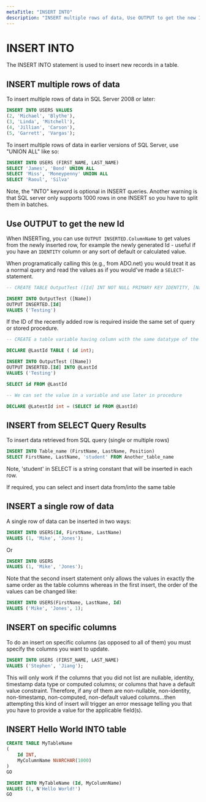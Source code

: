 ```yaml
---
metaTitle: "INSERT INTO"
description: "INSERT multiple rows of data, Use OUTPUT to get the new Id, INSERT from SELECT Query Results, INSERT a single row of data, INSERT on specific columns, INSERT Hello World INTO table"
---
```


# INSERT INTO


The INSERT INTO statement is used to insert new records in a table.



## INSERT multiple rows of data


To insert multiple rows of data in SQL Server 2008 or later:

```sql
INSERT INTO USERS VALUES
(2, 'Michael', 'Blythe'),
(3, 'Linda', 'Mitchell'),
(4, 'Jillian', 'Carson'),
(5, 'Garrett', 'Vargas');

```

To insert multiple rows of data in earlier versions of SQL Server, use "UNION ALL" like so:

```sql
INSERT INTO USERS (FIRST_NAME, LAST_NAME)
SELECT 'James', 'Bond' UNION ALL
SELECT 'Miss', 'Moneypenny' UNION ALL
SELECT 'Raoul', 'Silva'

```

Note, the "INTO" keyword is optional in INSERT queries. Another warning is that SQL server only supports 1000 rows in one INSERT so you have to split them in batches.



## Use OUTPUT to get the new Id


When INSERTing, you can use `OUTPUT INSERTED.ColumnName` to get values from the newly inserted row, for example the newly generated Id - useful if you have an `IDENTITY` column or any sort of default or calculated value.

When programatically calling this (e.g., from ADO.net) you would treat it as a normal query and read the values as if you would've made a `SELECT`-statement.

```sql
-- CREATE TABLE OutputTest ([Id] INT NOT NULL PRIMARY KEY IDENTITY, [Name] NVARCHAR(50))

INSERT INTO OutputTest ([Name])
OUTPUT INSERTED.[Id]
VALUES ('Testing')

```

If the ID of the recently added row is required inside the same set of query or stored procedure.

```sql
-- CREATE a table variable having column with the same datatype of the ID

DECLARE @LastId TABLE ( id int);

INSERT INTO OutputTest ([Name])
OUTPUT INSERTED.[Id] INTO @LastId
VALUES ('Testing')

SELECT id FROM @LastId

-- We can set the value in a variable and use later in procedure

DECLARE @LatestId int = (SELECT id FROM @LastId)

```



## INSERT from SELECT Query Results


To insert data retrieved from SQL query (single or multiple rows)

```sql
INSERT INTO Table_name (FirstName, LastName, Position)
SELECT FirstName, LastName, 'student' FROM Another_table_name

```

Note, 'student' in SELECT is a string constant that will be inserted in each row.

If required, you can select and insert data from/into the same table



## INSERT a single row of data


A single row of data can be inserted in two ways:

```sql
INSERT INTO USERS(Id, FirstName, LastName)
VALUES (1, 'Mike', 'Jones');

```

Or

```sql
INSERT INTO USERS
VALUES (1, 'Mike', 'Jones');

```

Note that the second insert statement only allows the values in exactly the same order as the table columns whereas in the first insert, the order of the values can be changed like:

```sql
INSERT INTO USERS(FirstName, LastName, Id)
VALUES ('Mike', 'Jones', 1);

```



## INSERT on specific columns


To do an insert on specific columns (as opposed to all of them) you must specify the columns you want to update.

```sql
INSERT INTO USERS (FIRST_NAME, LAST_NAME)
VALUES ('Stephen', 'Jiang');

```

This will only work if the columns that you did not list are nullable, identity, timestamp data type or computed columns; or columns that have a default value constraint. Therefore, if any of them are non-nullable, non-identity, non-timestamp, non-computed, non-default valued columns...then attempting this kind of insert will trigger an error message telling you that you have to provide a value for the applicable field(s).



## INSERT Hello World INTO table


```sql
CREATE TABLE MyTableName
(
    Id INT,
    MyColumnName NVARCHAR(1000)
)
GO

INSERT INTO MyTableName (Id, MyColumnName)
VALUES (1, N'Hello World!')
GO    

```

